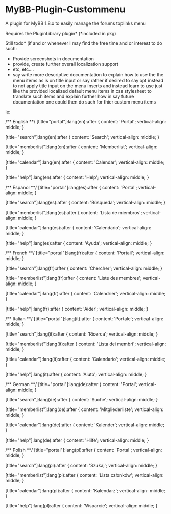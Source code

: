 # MyBB-Plugin-Custommenu

A plugin for MyBB 1.8.x to easily manage the forums toplinks menu

Requires the PluginLibrary plugin* (*included in pkg)


Still todo* (if and or whenever I may find the free time and or interest to do such:

- Provide screenshots in documentation
- provide, create further overall localization support
- etc, etc....
- say write more descriptive documentation to explain how to use the the menu items as is on title input or say rather if desired to say opt instead to not apply title input on the menu inserts and instead learn to use just like the provided localized default menu items in css stylesheet to translate such items and explain further how in say future documentation one could then do such for thier custom menu items

ie:

/** English **/
[title="portal"]:lang(en):after {
	content: 'Portal';
	vertical-align: middle;
}

[title="search"]:lang(en):after {
	content: 'Search';
	vertical-align: middle;
}

[title="memberlist"]:lang(en):after {
	content: 'Memberlist';
	vertical-align: middle;
}

[title="calendar"]:lang(en):after {
	content: 'Calendar';
	vertical-align: middle;
}

[title="help"]:lang(en):after {
	content: 'Help';
	vertical-align: middle;
}

/** Espanol **/
[title="portal"]:lang(es):after {
	content: 'Portal';
	vertical-align: middle;
}

[title="search"]:lang(es):after {
	content: 'Búsqueda';
	vertical-align: middle;
}

[title="memberlist"]:lang(es):after {
	content: 'Lista de miembros';
	vertical-align: middle;
}

[title="calendar"]:lang(es):after {
	content: 'Calendario';
	vertical-align: middle;
}

[title="help"]:lang(es):after {
	content: 'Ayuda';
	vertical-align: middle;
}

/** French **/
[title="portal"]:lang(fr):after {
	content: 'Portail';
	vertical-align: middle;
}

[title="search"]:lang(fr):after {
	content: 'Chercher';
	vertical-align: middle;
}

[title="memberlist"]:lang(fr):after {
	content: 'Liste des membres';
	vertical-align: middle;
}

[title="calendar"]:lang(fr):after {
	content: 'Calendrier';
	vertical-align: middle;
}

[title="help"]:lang(fr):after {
	content: 'Aider';
	vertical-align: middle;
}

/** Italian **/
[title="portal"]:lang(it):after {
	content: 'Portale';
	vertical-align: middle;
}

[title="search"]:lang(it):after {
	content: 'Ricerca';
	vertical-align: middle;
}

[title="memberlist"]:lang(it):after {
	content: 'Lista dei membri';
	vertical-align: middle;
}

[title="calendar"]:lang(it):after {
	content: 'Calendario';
	vertical-align: middle;
}

[title="help"]:lang(it):after {
	content: 'Aiuto';
	vertical-align: middle;
}

/** German **/
[title="portal"]:lang(de):after {
	content: 'Portal';
	vertical-align: middle;
}

[title="search"]:lang(de):after {
	content: 'Suche';
	vertical-align: middle;
}

[title="memberlist"]:lang(de):after {
	content: 'Mitgliederliste';
	vertical-align: middle;
}

[title="calendar"]:lang(de):after {
	content: 'Kalender';
	vertical-align: middle;
}

[title="help"]:lang(de):after {
	content: 'Hilfe';
	vertical-align: middle;
}

/** Polish **/
[title="portal"]:lang(pl):after {
	content: 'Portal';
	vertical-align: middle;
}

[title="search"]:lang(pl):after {
	content: 'Szukaj';
	vertical-align: middle;
}

[title="memberlist"]:lang(pl):after {
	content: 'Lista członków';
	vertical-align: middle;
}

[title="calendar"]:lang(pl):after {
	content: 'Kalendarz';
	vertical-align: middle;
}

[title="help"]:lang(pl):after {
	content: 'Wsparcie';
	vertical-align: middle;
}
